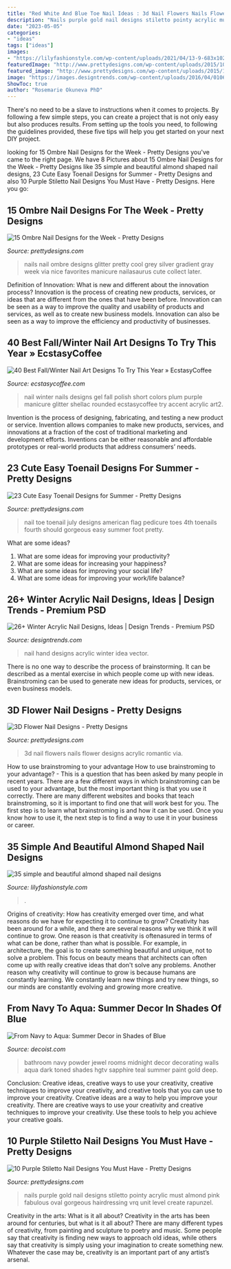 ```yaml
---
title: "Red White And Blue Toe Nail Ideas : 3d Nail Flowers Nails Flower Designs Acrylic Romantic Via"
description: "Nails purple gold nail designs stiletto pointy acrylic must almond pink fabulous oval gorgeous hairdressing vrq unit level create rapunzel"
date: "2023-05-05"
categories:
- "ideas"
tags: ["ideas"]
images:
- "https://lilyfashionstyle.com/wp-content/uploads/2021/04/13-9-683x1024.jpg"
featuredImage: "http://www.prettydesigns.com/wp-content/uploads/2015/10/American-Flag-Toenail-Design.jpg"
featured_image: "http://www.prettydesigns.com/wp-content/uploads/2015/10/American-Flag-Toenail-Design.jpg"
image: "https://images.designtrends.com/wp-content/uploads/2016/04/01064032/Free-Hand-Nail-Art-Idea.jpg"
ShowToc: true
author: "Rosemarie Okuneva PhD"
---
```



There's no need to be a slave to instructions when it comes to projects. By following a few simple steps, you can create a project that is not only easy but also produces results. From setting up the tools you need, to following the guidelines provided, these five tips will help you get started on your next DIY project.

	

		
looking for 15 Ombre Nail Designs for the Week - Pretty Designs you've came to the right page. We have 8 Pictures about 15 Ombre Nail Designs for the Week - Pretty Designs like 35 simple and beautiful almond shaped nail designs, 23 Cute Easy Toenail Designs for Summer - Pretty Designs and also 10 Purple Stiletto Nail Designs You Must Have - Pretty Designs. Here you go:
		
    
## 15 Ombre Nail Designs For The Week - Pretty Designs

<img loading=lazy src="http://www.prettydesigns.com/wp-content/uploads/2014/06/Black-to-White-Nails.jpg" onerror="this.onerror=null;this.src='https://tse2.mm.bing.net/th?id=OIP.CidL_ZIMLeZ6BxJqMjZ-FQHaHa&amp;pid=15.1';" alt="15 Ombre Nail Designs for the Week - Pretty Designs">

_Source: prettydesigns.com_

>nails nail ombre designs glitter pretty cool grey silver gradient gray week via nice favorites manicure nailasaurus cute collect later. 

	

Definition of Innovation: What is new and different about the innovation process?
Innovation is the process of creating new products, services, or ideas that are different from the ones that have been before. Innovation can be seen as a way to improve the quality and usability of products and services, as well as to create new business models. Innovation can also be seen as a way to improve the efficiency and productivity of businesses.

    
## 40 Best Fall/Winter Nail Art Designs To Try This Year » EcstasyCoffee

<img loading=lazy src="https://i1.wp.com/www.ecstasycoffee.com/wp-content/uploads/2016/10/Winter-Nail-Art2.jpg" onerror="this.onerror=null;this.src='https://tse3.mm.bing.net/th?id=OIP.dsIWPr_TtvC8pzBA-LN-YQHaJ3&amp;pid=15.1';" alt="40 Best Fall/Winter Nail Art Designs To Try This Year » EcstasyCoffee">

_Source: ecstasycoffee.com_

>nail winter nails designs gel fall polish short colors plum purple manicure glitter shellac rounded ecstasycoffee try accent acrylic art2. 

	

Invention is the process of designing, fabricating, and testing a new product or service. Invention allows companies to make new products, services, and innovations at a fraction of the cost of traditional marketing and development efforts. Inventions can be either reasonable and affordable prototypes or real-world products that address consumers’ needs.

    
## 23 Cute Easy Toenail Designs For Summer - Pretty Designs

<img loading=lazy src="http://www.prettydesigns.com/wp-content/uploads/2015/10/American-Flag-Toenail-Design.jpg" onerror="this.onerror=null;this.src='https://tse1.mm.bing.net/th?id=OIP.MO_9jRVfvKAc7JMZC1ajtQHaJ4&amp;pid=15.1';" alt="23 Cute Easy Toenail Designs for Summer - Pretty Designs">

_Source: prettydesigns.com_

>nail toe toenail july designs american flag pedicure toes 4th toenails fourth should gorgeous easy summer foot pretty. 

	

What are some ideas?
1. What are some ideas for improving your productivity? 
2. What are some ideas for increasing your happiness? 
3. What are some ideas for improving your social life? 
4. What are some ideas for improving your work/life balance?

    
## 26+ Winter Acrylic Nail Designs, Ideas | Design Trends - Premium PSD

<img loading=lazy src="https://images.designtrends.com/wp-content/uploads/2016/04/01064032/Free-Hand-Nail-Art-Idea.jpg" onerror="this.onerror=null;this.src='https://tse1.mm.bing.net/th?id=OIP.alTuWTwBoInSGKI1N6MugwHaHa&amp;pid=15.1';" alt="26+ Winter Acrylic Nail Designs, Ideas | Design Trends - Premium PSD">

_Source: designtrends.com_

>nail hand designs acrylic winter idea vector. 

	

There is no one way to describe the process of brainstorming. It can be described as a mental exercise in which people come up with new ideas. Brainstroming can be used to generate new ideas for products, services, or even business models.

    
## 3D Flower Nail Designs - Pretty Designs

<img loading=lazy src="http://www.prettydesigns.com/wp-content/uploads/2014/07/Romantic-3D-Nails.jpg" onerror="this.onerror=null;this.src='https://tse3.mm.bing.net/th?id=OIP.1qy9IK6Vq6X3Bi_RRtkHzAHaH8&amp;pid=15.1';" alt="3D Flower Nail Designs - Pretty Designs">

_Source: prettydesigns.com_

>3d nail flowers nails flower designs acrylic romantic via. 

	

How to use brainstroming to your advantage
How to use brainstroming to your advantage? - This is a question that has been asked by many people in recent years. There are a few different ways in which brainstroming can be used to your advantage, but the most important thing is that you use it correctly. There are many different websites and books that teach brainstroming, so it is important to find one that will work best for you. The first step is to learn what brainstroming is and how it can be used. Once you know how to use it, the next step is to find a way to use it in your business or career.

    
## 35 Simple And Beautiful Almond Shaped Nail Designs

<img loading=lazy src="https://lilyfashionstyle.com/wp-content/uploads/2021/04/13-9-683x1024.jpg" onerror="this.onerror=null;this.src='https://tse2.mm.bing.net/th?id=OIP.z-2fc6HFgyevhP-wNHXSpwHaLG&amp;pid=15.1';" alt="35 simple and beautiful almond shaped nail designs">

_Source: lilyfashionstyle.com_

>. 

	

Origins of creativity: How has creativity emerged over time, and what reasons do we have for expecting it to continue to grow?
Creativity has been around for a while, and there are several reasons why we think it will continue to grow. One reason is that creativity is oftenasured in terms of what can be done, rather than what is possible. For example, in architecture, the goal is to create something beautiful and unique, not to solve a problem. This focus on beauty means that architects can often come up with really creative ideas that don't solve any problems. Another reason why creativity will continue to grow is because humans are constantly learning. We constantly learn new things and try new things, so our minds are constantly evolving and growing more creative.

    
## From Navy To Aqua: Summer Decor In Shades Of Blue

<img loading=lazy src="http://cdn.decoist.com/wp-content/uploads/2012/06/sapphire-blue-bathroom.jpg" onerror="this.onerror=null;this.src='https://tse4.mm.bing.net/th?id=OIP.ZRj16zHsqeqf-GaYq1paCAHaLH&amp;pid=15.1';" alt="From Navy to Aqua: Summer Decor in Shades of Blue">

_Source: decoist.com_

>bathroom navy powder jewel rooms midnight decor decorating walls aqua dark toned shades hgtv sapphire teal summer paint gold deep. 

	

Conclusion: Creative ideas, creative ways to use your creativity, creative techniques to improve your creativity, and creative tools that you can use to improve your creativity.
Creative ideas are a way to help you improve your creativity. There are creative ways to use your creativity and creative techniques to improve your creativity. Use these tools to help you achieve your creative goals.

    
## 10 Purple Stiletto Nail Designs You Must Have - Pretty Designs

<img loading=lazy src="http://www.prettydesigns.com/wp-content/uploads/2014/03/Purple-and-Gold-Nails.jpg" onerror="this.onerror=null;this.src='https://tse3.mm.bing.net/th?id=OIP.ZE3l9Nr3rgtjJllq4N-qyQHaJ6&amp;pid=15.1';" alt="10 Purple Stiletto Nail Designs You Must Have - Pretty Designs">

_Source: prettydesigns.com_

>nails purple gold nail designs stiletto pointy acrylic must almond pink fabulous oval gorgeous hairdressing vrq unit level create rapunzel. 

	

Creativity in the arts: What is it all about?
Creativity in the arts has been around for centuries, but what is it all about? There are many different types of creativity, from painting and sculpture to poetry and music. Some people say that creativity is finding new ways to approach old ideas, while others say that creativity is simply using your imagination to create something new. Whatever the case may be, creativity is an important part of any artist’s arsenal.

